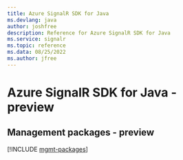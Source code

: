```yaml
---
title: Azure SignalR SDK for Java
ms.devlang: java
author: joshfree
description: Reference for Azure SignalR SDK for Java
ms.service: signalr
ms.topic: reference
ms.data: 08/25/2022
ms.author: jfree
---
```

# Azure SignalR SDK for Java - preview

## Management packages - preview
[!INCLUDE [mgmt-packages](signalr-mgmt-index.md)]